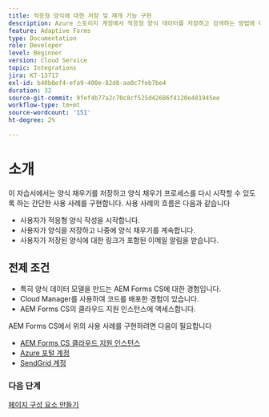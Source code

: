 ```yaml
---
title: 적응형 양식에 대한 저장 및 재개 기능 구현
description: Azure 스토리지 계정에서 적응형 양식 데이터를 저장하고 검색하는 방법에 대해 알아봅니다.
feature: Adaptive Forms
type: Documentation
role: Developer
level: Beginner
version: Cloud Service
topic: Integrations
jira: KT-13717
exl-id: b40b0ef4-efa9-400e-82d8-aa0c7feb7be4
duration: 32
source-git-commit: 9fef4b77a2c70c8cf525d42686f4120e481945ee
workflow-type: tm+mt
source-wordcount: '151'
ht-degree: 2%

---
```


# 소개

이 자습서에서는 양식 채우기를 저장하고 양식 채우기 프로세스를 다시 시작할 수 있도록 하는 간단한 사용 사례를 구현합니다. 사용 사례의 흐름은 다음과 같습니다

* 사용자가 적응형 양식 작성을 시작합니다.
* 사용자가 양식을 저장하고 나중에 양식 채우기를 계속합니다.
* 사용자가 저장된 양식에 대한 링크가 포함된 이메일 알림을 받습니다.

## 전제 조건

* 특히 양식 데이터 모델을 만드는 AEM Forms CS에 대한 경험입니다.
* Cloud Manager를 사용하여 코드를 배포한 경험이 있습니다.
* AEM Forms CS의 클라우드 지원 인스턴스에 액세스합니다.

AEM Forms CS에서 위의 사용 사례를 구현하려면 다음이 필요합니다

* [AEM Forms CS 클라우드 지원 인스턴스](https://experienceleague.adobe.com/docs/experience-manager-learn/cloud-service/forms/developing-for-cloud-service/intellij-and-aem-sync.html?lang=en#set-up-aem-author-instance)
* [Azure 포털 계정](https://portal.azure.com/)
* [SendGrid 계정](https://sendgrid.com/)

### 다음 단계

[페이지 구성 요소 만들기](./page-component.md)
